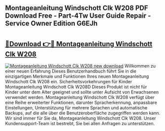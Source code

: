 ## Montageanleitung Windschott Clk W208 PDF Download Free - Part-4Tw User Guide Repair - Service Owner Edition G6EJh

# <h2><a href="http://df6czgs.blite.top/?on=Montageanleitung+Windschott+Clk+W208">🔗Download 👉🔴 Montageanleitung Windschott Clk W208</a></h2>

[![Montageanleitung Windschott Clk W208 new download](https://i.imgur.com/lujVjoI.png)](http://df6czgs.blite.top/?on=Montageanleitung+Windschott+Clk+W208)
Willkommen zu einer neuen Erfahrung Dieses Benutzerhandbuch führt Sie in die einzigartigen Merkmale und Funktionen Ihres neuen Montageanleitung Windschott Clk W208 ein. Sicherheitsvorkehrungen für Kinder Montageanleitung Windschott Clk W208D Dieses Produkt ist nicht für Kinder unter dem Alter geeignet und sollte unter Aufsicht von Erwachsenen verwendet werden. Montageanleitung Windschott Clk W208 verfügt über eine Reihe erweiterter Funktionen, darunter Spracherkennung, anpassbare Einstellungen, Unterstützung für mehrere Sprachen und automatische Backups, auf die alle über die Benutzeroberfläche zugegriffen werden kann. Wir sind immer für Sie da, Montageanleitung Windschott Clk W208. Unser Kundensupport-Team ist bestrebt, Sie bei allen Anfragen zu unterstützen.

